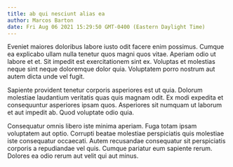 ```yaml
---
title: ab qui nesciunt alias ea
author: Marcos Barton
date: Fri Aug 06 2021 15:29:50 GMT-0400 (Eastern Daylight Time)
---
```

Eveniet maiores doloribus labore iusto odit facere enim possimus. Cumque ea explicabo ullam nulla tenetur quos magni quos vitae. Aperiam odio ut labore et et. Sit impedit est exercitationem sint ex. Voluptas et molestias neque sint neque doloremque dolor quia. Voluptatem porro nostrum aut autem dicta unde vel fugit.

 Sapiente provident tenetur corporis asperiores est ut quia. Dolorum molestiae laudantium veritatis quas quis magnam odit. Ex modi expedita et consequuntur asperiores ipsam quos. Asperiores sit numquam ut laborum et aut impedit ab. Quod voluptate odio quia.

 Consequatur omnis libero iste minima aperiam. Fuga totam ipsam voluptatem aut optio. Corrupti beatae molestiae perspiciatis quis molestiae iste consequatur occaecati. Autem recusandae consequatur sit perspiciatis corporis a repudiandae vel quis. Cumque pariatur eum sapiente rerum. Dolores ea odio rerum aut velit qui aut minus.